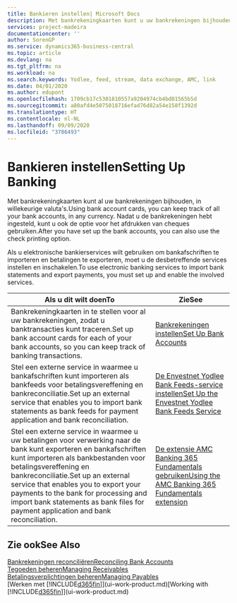 ```yaml
---
title: Bankieren instellen| Microsoft Docs
description: Met bankrekeningkaarten kunt u uw bankrekeningen bijhouden en bankfeeds instellen, zoals Yodlee, om gegevens uit te wisselen.
services: project-madeira
documentationcenter: ''
author: SorenGP
ms.service: dynamics365-business-central
ms.topic: article
ms.devlang: na
ms.tgt_pltfrm: na
ms.workload: na
ms.search.keywords: Yodlee, feed, stream, data exchange, AMC, link
ms.date: 04/01/2020
ms.author: edupont
ms.openlocfilehash: 1709cb17c5301810557a9204974cb4bd01565b5d
ms.sourcegitcommit: a80afd4e5075018716efad76d82a54e158f1392d
ms.translationtype: HT
ms.contentlocale: nl-NL
ms.lasthandoff: 09/09/2020
ms.locfileid: "3786493"
---
```

# <a name="setting-up-banking"></a><span data-ttu-id="aff2a-103">Bankieren instellen</span><span class="sxs-lookup"><span data-stu-id="aff2a-103">Setting Up Banking</span></span>
<span data-ttu-id="aff2a-104">Met bankrekeningkaarten kunt al uw bankrekeningen bijhouden, in willekeurige valuta's.</span><span class="sxs-lookup"><span data-stu-id="aff2a-104">Using bank account cards, you can keep track of all your bank accounts, in any currency.</span></span> <span data-ttu-id="aff2a-105">Nadat u de bankrekeningen hebt ingesteld, kunt u ook de optie voor het afdrukken van cheques gebruiken.</span><span class="sxs-lookup"><span data-stu-id="aff2a-105">After you have set up the bank accounts, you can also use the check printing option.</span></span>

<span data-ttu-id="aff2a-106">Als u elektronische bankierservices wilt gebruiken om bankafschriften te importeren en betalingen te exporteren, moet u de desbetreffende services instellen en inschakelen.</span><span class="sxs-lookup"><span data-stu-id="aff2a-106">To use electronic banking services to import bank statements and  export payments, you must set up and enable the involved services.</span></span>

| <span data-ttu-id="aff2a-107">Als u dit wilt doen</span><span class="sxs-lookup"><span data-stu-id="aff2a-107">To</span></span> | <span data-ttu-id="aff2a-108">Zie</span><span class="sxs-lookup"><span data-stu-id="aff2a-108">See</span></span> |
| --- | --- |
| <span data-ttu-id="aff2a-109">Bankrekeningkaarten in te stellen voor al uw bankrekeningen, zodat u banktransacties kunt traceren.</span><span class="sxs-lookup"><span data-stu-id="aff2a-109">Set up bank account cards for each of your bank accounts, so you can keep track of banking transactions.</span></span> |[<span data-ttu-id="aff2a-110">Bankrekeningen instellen</span><span class="sxs-lookup"><span data-stu-id="aff2a-110">Set Up Bank Accounts</span></span>](bank-how-setup-bank-accounts.md) |
| <span data-ttu-id="aff2a-111">Stel een externe service in waarmee u bankafschriften kunt importeren als bankfeeds voor betalingsvereffening en bankreconciliatie.</span><span class="sxs-lookup"><span data-stu-id="aff2a-111">Set up an external service that enables you to import bank statements as bank feeds for payment application and bank reconciliation.</span></span> |[<span data-ttu-id="aff2a-112">De Envestnet Yodlee Bank Feeds-service instellen</span><span class="sxs-lookup"><span data-stu-id="aff2a-112">Set Up the Envestnet Yodlee Bank Feeds Service</span></span>](bank-how-setup-bank-statement-service.md) |
| <span data-ttu-id="aff2a-113">Stel een externe service in waarmee u uw betalingen voor verwerking naar de bank kunt exporteren en bankafschriften kunt importeren als bankbestanden voor betalingsvereffening en bankreconciliatie.</span><span class="sxs-lookup"><span data-stu-id="aff2a-113">Set up an external service that enables you to export your payments to the bank for processing  and import bank statements as bank files for payment application and bank reconciliation.</span></span> |[<span data-ttu-id="aff2a-114">De extensie AMC Banking 365 Fundamentals gebruiken</span><span class="sxs-lookup"><span data-stu-id="aff2a-114">Using the AMC Banking 365 Fundamentals extension</span></span>](ui-extensions-amc-banking.md) |

## <a name="see-also"></a><span data-ttu-id="aff2a-115">Zie ook</span><span class="sxs-lookup"><span data-stu-id="aff2a-115">See Also</span></span>
[<span data-ttu-id="aff2a-116">Bankrekeningen reconciliëren</span><span class="sxs-lookup"><span data-stu-id="aff2a-116">Reconciling Bank Accounts</span></span>](bank-manage-bank-accounts.md)  
[<span data-ttu-id="aff2a-117">Tegoeden beheren</span><span class="sxs-lookup"><span data-stu-id="aff2a-117">Managing Receivables</span></span>](receivables-manage-receivables.md)  
[<span data-ttu-id="aff2a-118">Betalingsverplichtingen beheren</span><span class="sxs-lookup"><span data-stu-id="aff2a-118">Managing Payables</span></span>](payables-manage-payables.md)  
<span data-ttu-id="aff2a-119">[Werken met [!INCLUDE[d365fin](includes/d365fin_md.md)]](ui-work-product.md)</span><span class="sxs-lookup"><span data-stu-id="aff2a-119">[Working with [!INCLUDE[d365fin](includes/d365fin_md.md)]](ui-work-product.md)</span></span>
